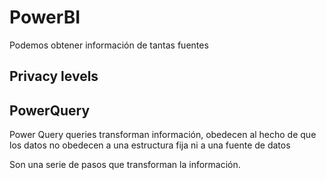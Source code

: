 # PowerBI

Podemos obtener información de tantas fuentes

## Privacy levels

## PowerQuery

Power Query queries transforman información, obedecen al hecho de que los datos no obedecen a una estructura fija ni a una fuente de datos

Son una serie de pasos que transforman la información.